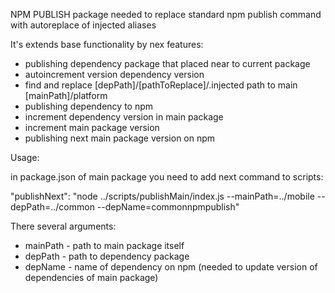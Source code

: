 NPM PUBLISH package needed to replace standard npm publish command with autoreplace of injected aliases

It's extends base functionality by nex features:
- publishing dependency package that placed near to current package
- autoincrement version dependency version
- find and replace [depPath]/[pathToReplace]/.injected path to main [mainPath]/platform 
- publishing dependency to npm
- increment dependency version in main package
- increment main package version
- publishing next main package version on npm

Usage:

in package.json of main package you need to add next command to scripts:

"publishNext": "node ../scripts/publishMain/index.js --mainPath=../mobile --depPath=../common --depName=commonnpmpublish"

There several arguments:
- mainPath - path to main package itself
- depPath - path to dependency package
- depName - name of dependency on npm (needed to update version of dependencies of main package)
